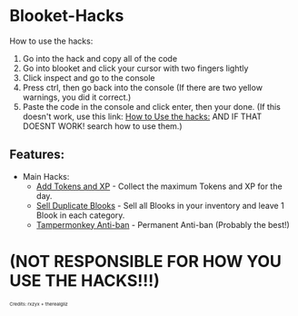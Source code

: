 # Blooket-Hacks
How to use the hacks:
 1. Go into the hack and copy all of the code
 2. Go into blooket and click your cursor with two fingers lightly
 3. Click inspect and go to the console
 4. Press ctrl, then go back into the console (If there are two yellow warnings, you did it correct.)
 5. Paste the code in the console and click enter, then your done. (If this doesn't work, use this link: <a href="https://www.youtube.com/watch?v=fnclOY-l6MI">How to Use the hacks:</a> AND IF THAT DOESNT WORK! search how to use them.)

## Features:
- Main Hacks:
    - <a href="https://github.com/e1du/Blooket-Hacks/blob/main/Main-Hacks/Add-Tokens-And-XP.js">Add Tokens and XP</a> - Collect the maximum Tokens and XP for the day.
    - <a href="https://github.com/e1du/Blooket-Hacks/blob/main/Main-Hacks/Sell-Dupe-Blooks.js">Sell Duplicate Blooks</a> - Sell all Blooks in your inventory and leave 1 Blook in each category.
    - <a href="https://github.com/e1du/Blooket-Hacks/blob/main/Main-Hacks/Tampermonkey-Anti-ban">Tampermonkey Anti-ban</a> - Permanent Anti-ban (Probably the best!)

# (NOT RESPONSIBLE FOR HOW YOU USE THE HACKS!!!)

<sub><sup><sub>Credits: rxzyx + therealgliz</sub></sup></sub>
